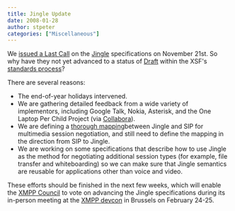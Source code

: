 ```yaml
---
title: Jingle Update
date: 2008-01-28
author: stpeter
categories: ["Miscellaneous"]
---
```


We [issued a Last Call](/2008/01/jingle-last-call) on the [Jingle](https://xmpp.org/extensions/xep-0166.html) specifications on November 21st. So why have they not yet advanced to a status of [Draft](https://xmpp.org/extensions/xep-0001.html#states-Draft) within the XSF's [standards process](https://xmpp.org/extensions/xep-0001.html)?

There are several reasons:

-   The end-of-year holidays intervened.
-   We are gathering detailed feedback from a wide variety of implementors, including Google Talk, Nokia, Asterisk, and the One Laptop Per Child Project (via [Collabora](http://www.collabora.co.uk/)).
-   We are defining a [thorough mapping](https://xmpp.org/internet-drafts/draft-saintandre-sip-xmpp-media-00.html)between Jingle and SIP for multimedia session negotiation, and still need to define the mapping in the direction from SIP to Jingle.
-   We are working on some specifications that describe how to use Jingle as the method for negotiating additional session types (for example, file transfer and whiteboarding) so we can make sure that Jingle semantics are reusable for applications other than voice and video.

These efforts should be finished in the next few weeks, which will enable the [XMPP Council](https://xmpp.org/council/) to vote on advancing the Jingle specifications during its in-person meeting at the [XMPP devcon](/2008/01/devcon-4) in Brussels on February 24-25.
